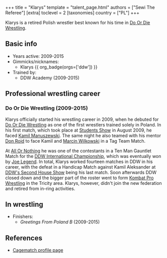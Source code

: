 +++
title = "Klarys"
template = "talent_page.html"
authors = ["Sewi The Referee"]
[extra]
toclevel = 2
[taxonomies]
country = ["PL"]
+++

Klarys is a retired Polish wrestler best known for his time in [Do Or Die Wrestling](@/o/ddw.md).

## Basic info

* Years active: 2009-2015
* Gimmicks/nicknames:
  - Klarys {{ org_badge(orgs=['ddw']) }}
* Trained by:
  - DDW Academy (2009-2015)
 
## Professional wrestling career

### Do Or Die Wrestling (2009-2015)

Klarys officially started his wrestling career in 2009, when he debuted for [Do Or Die Wrestling](@/o/ddw.md) as one of the first wrestlers trained solely in Poland. In his first match, which took place at [Students Show](@/e/ddw/2009-08-08-ddw-student-show.md) in August 2009, he faced [Kamil Manuszewski](@/w/kamil-aleksander.md). The same night he also teamed with his mentor [Don Roid](@/w/don-roid.md) to face Kamil and [Marcin Wilkowski](@/w/jedrus-bulecka.md) in a Tag Team Match.

At [All Or Nothing](@/e/ddw/2010-05-08-ddw-all-or-nothing.md) he was one of the contestants in a Ten Man Gauntlet Match for the [DDW International Championship](@/c/ddw-international-championship.md), which was eventually won by [Joe Legend](@/w/joe-legend.md). In total, Klarys worked fourteen matches in DDW in his career, with the defeat in a Handicap Match against Kamil Aleksander at [DDW's Second House Show](@/e/ddw/2015-05-02-ddw-house-show-2.md) being his last match. Soon afterwards DDW closed down and the bigger part of the roster went to form [Kombat Pro Wrestling](@/o/kpw.md) in the Tricity area. Klarys, however, didn't join the new federation and retired from in-ring activities.

## In wrestling

* Finishers:
  - _Greetings From Poland B_ (2009-2015)

## References

* [Cagematch profile page](https://www.cagematch.net/?id=2&nr=10430)
